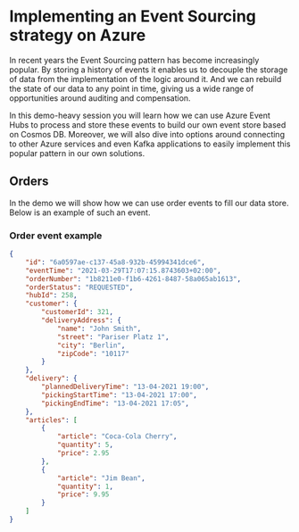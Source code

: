 # Implementing an Event Sourcing strategy on Azure

In recent years the Event Sourcing pattern has become increasingly popular. By storing a history of events it enables us to decouple the storage of data from the implementation of the logic around it. And we can rebuild the state of our data to any point in time, giving us a wide range of opportunities around auditing and compensation.

In this demo-heavy session you will learn how we can use Azure Event Hubs to process and store these events to build our own event store based on Cosmos DB. Moreover, we will also dive into options around connecting to other Azure services and even Kafka applications to easily implement this popular pattern in our own solutions.

## Orders

In the demo we will show how we can use order events to fill our data store. Below is an example of such an event.

### Order event example

```json
{
    "id": "6a0597ae-c137-45a8-932b-45994341dce6",
    "eventTime": "2021-03-29T17:07:15.8743603+02:00",
    "orderNumber": "1b8211e0-f1b6-4261-8487-58a065ab1613",
    "orderStatus": "REQUESTED",
    "hubId": 258,
    "customer": {
        "customerId": 321,
        "deliveryAddress": {
            "name": "John Smith",
            "street": "Pariser Platz 1",
            "city": "Berlin",
            "zipCode": "10117"
        }
    },
    "delivery": {
        "plannedDeliveryTime": "13-04-2021 19:00",
        "pickingStartTime": "13-04-2021 17:00",
        "pickingEndTime": "13-04-2021 17:05",
    },
    "articles": [
        {
            "article": "Coca-Cola Cherry",
            "quantity": 5,
            "price": 2.95
        },
        {
            "article": "Jim Bean",
            "quantity": 1,
            "price": 9.95
        }
    ]
}
```
